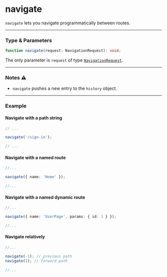 # navigate

`navigate` lets you navigate programmatically between routes.

<hr/>

### Type & Parameters

```ts
function navigate(request: NavigationRequest): void;
```

The only parameter is `request` of type [`NavigationRequest`](/docs/types#navigationrequest).

<hr/>

### Notes ⚠️

- `navigate` pushes a new entry to the `history` object.

<hr/>

### Example

#### Navigate with a path string

```ts
// ...

navigate('/sign-in');

// ...
```

#### Navigate with a named route

```ts
//...

navigate({ name: 'Home' });

//...
```

#### Navigate with a named dynamic route

```ts
//...

navigate({ name: 'UserPage', params: { id: 1 } });

//...
```

#### Navigate relatively

```ts
//...

navigate(-1); // previous path
navigate(1); // forward path

//...
```
